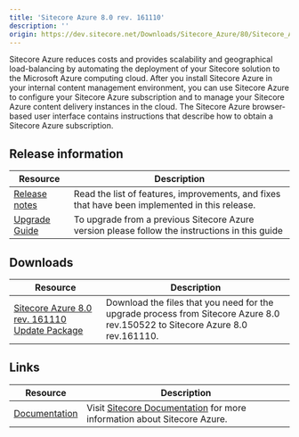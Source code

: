 ```yaml
---
title: 'Sitecore Azure 8.0 rev. 161110'
description: ''
origin: https://dev.sitecore.net/Downloads/Sitecore_Azure/80/Sitecore_Azure_80_Update2.aspx
---
```


Sitecore Azure reduces costs and provides scalability and geographical load-balancing by automating the deployment of your Sitecore solution to the Microsoft Azure computing cloud. After you install Sitecore Azure in your internal content management environment, you can use Sitecore Azure to configure your Sitecore Azure subscription and to manage your Sitecore Azure content delivery instances in the cloud. The Sitecore Azure browser-based user interface contains instructions that describe how to obtain a Sitecore Azure subscription.

## Release information

| Resource                                                                                                                                                                                     | Description                                                                                           |
| -------------------------------------------------------------------------------------------------------------------------------------------------------------------------------------------- | ----------------------------------------------------------------------------------------------------- |
| [Release notes](/downloads/Sitecore_Azure/80/Sitecore_Azure_80_Update2/Release_notes_test)                                                                                                   | Read the list of features, improvements, and fixes that have been implemented in this release. <br /> |
| [Upgrade Guide](https://scdp.blob.core.windows.net/downloads/Sitecore%20Azure/80/Sitecore%20Azure%2080%20Update2/Secure/Upgrade%20from%20Sitecore%20Azure%2080%20to%2080%20rev%20161110.pdf) | To upgrade from a previous Sitecore Azure version please follow the instructions in this guide        |

## Downloads

| Resource                                                                                                                                                                                                               | Description                                                                                                                   |
| ---------------------------------------------------------------------------------------------------------------------------------------------------------------------------------------------------------------------- | ----------------------------------------------------------------------------------------------------------------------------- |
| [Sitecore Azure 8.0 rev. 161110 Update Package](https://scdp.blob.core.windows.net/downloads/Sitecore%20Azure/80/Sitecore%20Azure%2080%20Update2/Secure/Sitecore%20Azure%208.0%20rev.%20161110%20Update%20package.zip) | Download the files that you need for the upgrade process from Sitecore Azure 8.0 rev.150522 to Sitecore Azure 8.0 rev.161110. |

## Links

| Resource                                                 | Description                                                                                                         |
| -------------------------------------------------------- | ------------------------------------------------------------------------------------------------------------------- |
| [Documentation](https://doc.sitecore.net/cloud/80/azure) | Visit [Sitecore Documentation](https://doc.sitecore.net/cloud/80/azure_) for more information about Sitecore Azure. |
